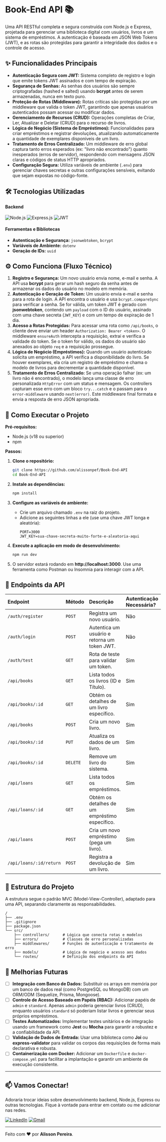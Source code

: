 # Book-End API 📚

Uma API RESTful completa e segura construída com Node.js e Express, projetada para gerenciar uma biblioteca digital com usuários, livros e um sistema de empréstimos. A autenticação é baseada em JSON Web Tokens (JWT), e as rotas são protegidas para garantir a integridade dos dados e o controle de acesso.

## ✨ Funcionalidades Principais

-   **Autenticação Segura com JWT:** Sistema completo de registro e login que emite tokens JWT assinados e com tempo de expiração.
-   **Segurança de Senhas:** As senhas dos usuários são sempre criptografadas (hashed e salted) usando **bcrypt** antes de serem armazenadas, nunca em texto puro.
-   **Proteção de Rotas (Middleware):** Rotas críticas são protegidas por um middleware que valida o token JWT, garantindo que apenas usuários autenticados possam acessar ou modificar dados.
-   **Gerenciamento de Recursos (CRUD):** Operações completas de Criar, Ler, Atualizar e Deletar (CRUD) para o recurso de livros.
-   **Lógica de Negócio (Sistema de Empréstimos):** Funcionalidades para criar empréstimos e registrar devoluções, atualizando automaticamente a quantidade de exemplares disponíveis de um livro.
-   **Tratamento de Erros Centralizado:** Um middleware de erro global captura tanto erros esperados (ex: "livro não encontrado") quanto inesperados (erros de servidor), respondendo com mensagens JSON claras e códigos de status HTTP apropriados.
-   **Configuração Segura:** Utiliza variáveis de ambiente (`.env`) para gerenciar chaves secretas e outras configurações sensíveis, evitando que sejam expostas no código-fonte.

## 🛠️ Tecnologias Utilizadas

#### Backend
![Node.js](https://img.shields.io/badge/Node.js-339933?style=for-the-badge&logo=nodedotjs&logoColor=white)
![Express.js](https://img.shields.io/badge/Express.js-000000?style=for-the-badge&logo=express&logoColor=white)
![JWT](https://img.shields.io/badge/JSON%20Web%20Tokens-000000?style=for-the-badge&logo=jsonwebtokens&logoColor=white)

#### Ferramentas e Bibliotecas
-   **Autenticação e Segurança:** `jsonwebtoken`, `bcrypt`
-   **Variáveis de Ambiente:** `dotenv`
-   **Geração de IDs:** `uuid`

## ⚙️ Como Funciona (Fluxo Técnico)

1.  **Registro e Segurança:** Um novo usuário envia nome, e-mail e senha. A API usa **bcrypt** para gerar um hash seguro da senha antes de armazenar os dados do usuário no modelo em memória.
2.  **Autenticação e Geração de Token:** Um usuário envia e-mail e senha para a rota de login. A API encontra o usuário e usa `bcrypt.compareSync` para verificar a senha. Se for válida, um token JWT é gerado com **jsonwebtoken**, contendo um `payload` com o ID do usuário, assinado com uma chave secreta (`JWT_KEY`) e com um tempo de expiração de 1 dia.
3.  **Acesso a Rotas Protegidas:** Para acessar uma rota como `/api/books`, o cliente deve enviar um header `Authorization: Bearer <token>`. O middleware `ensureAuth` intercepta a requisição, extrai e verifica a validade do token. Se o token for válido, os dados do usuário são anexados ao objeto `req` e a requisição prossegue.
4.  **Lógica de Negócio (Empréstimos):** Quando um usuário autenticado solicita um empréstimo, a API verifica a disponibilidade do livro. Se houver exemplares, ela cria um registro de empréstimo e chama o modelo de livros para decrementar a quantidade disponível.
5.  **Tratamento de Erros Centralizado:** Se uma operação falhar (ex: um livro não é encontrado), o modelo lança uma classe de erro personalizada `HttpError` com um status e mensagem. Os controllers capturam esse erro com um bloco `try...catch` e o passam para o `error-middleware` usando `next(error)`. Este middleware final formata e envia a resposta de erro JSON apropriada.

## 🚀 Como Executar o Projeto

**Pré-requisitos:**
-   Node.js (v18 ou superior)
-   npm

**Passos:**

1.  **Clone o repositório:**
    ```bash
    git clone https://github.com/alissonpef/Book-End-API
    cd Book-End-API
    ```

2.  **Instale as dependências:**
    ```bash
    npm install
    ```

3.  **Configure as variáveis de ambiente:**
    - Crie um arquivo chamado `.env` na raiz do projeto.
    - Adicione as seguintes linhas a ele (use uma chave JWT longa e aleatória):
      ```
      PORT=3000
      JWT_KEY=sua-chave-secreta-muito-forte-e-aleatoria-aqui
      ```

4.  **Execute a aplicação em modo de desenvolvimento:**
    ```bash
    npm run dev
    ```

5.  O servidor estará rodando em **http://localhost:3000**. Use uma ferramenta como Postman ou Insomnia para interagir com a API.

## 📖 Endpoints da API

| Endpoint | Método | Descrição | Autenticação Necessária? |
| :--- | :--- | :--- | :--- |
| `/auth/register` | `POST` | Registra um novo usuário. | Não |
| `/auth/login` | `POST` | Autentica um usuário e retorna um token JWT. | Não |
| `/auth/test` | `GET` | Rota de teste para validar um token. | Sim |
| `/api/books` | `GET` | Lista todos os livros (ID e Título). | Sim |
| `/api/books/:id` | `GET` | Obtém os detalhes de um livro específico. | Sim |
| `/api/books` | `POST` | Cria um novo livro. | Sim |
| `/api/books/:id` | `PUT` | Atualiza os dados de um livro. | Sim |
| `/api/books/:id` | `DELETE` | Remove um livro do sistema. | Sim |
| `/api/loans` | `GET` | Lista todos os empréstimos. | Sim |
| `/api/loans/:id` | `GET` | Obtém os detalhes de um empréstimo específico. | Sim |
| `/api/loans` | `POST` | Cria um novo empréstimo (pega um livro). | Sim |
| `/api/loans/:id/return` | `POST` | Registra a devolução de um livro. | Sim |

## 📁 Estrutura do Projeto

A estrutura segue o padrão MVC (Model-View-Controller), adaptado para uma API, separando claramente as responsabilidades.

```
/
├── .env
├── .gitignore
├── package.json
└── src/
    ├── controllers/      # Lógica que conecta rotas e modelos
    ├── errors/           # Classes de erro personalizadas
    ├── middlewares/      # Funções de autenticação e tratamento de erro
    ├── models/           # Lógica de negócio e acesso aos dados
    └── routes/           # Definição dos endpoints da API
```

## 🔮 Melhorias Futuras

-   [ ] **Integração com Banco de Dados:** Substituir os arrays em memória por um banco de dados real (como PostgreSQL ou MongoDB) com um ORM/ODM (Sequelize, Prisma, Mongoose).
-   [ ] **Controle de Acesso Baseado em Papéis (RBAC):** Adicionar papéis de `admin` e `standard`. Apenas `admin` poderia gerenciar livros (CRUD), enquanto usuários `standard` só poderiam listar livros e gerenciar seus próprios empréstimos.
-   [ ] **Testes Automatizados:** Implementar testes unitários e de integração usando um framework como **Jest** ou **Mocha** para garantir a robustez e a confiabilidade da API.
-   [ ] **Validação de Dados de Entrada:** Usar uma biblioteca como **Joi** ou **express-validator** para validar os corpos das requisições de forma mais declarativa e robusta.
-   [ ] **Containerização com Docker:** Adicionar um `Dockerfile` e `docker-compose.yml` para facilitar a implantação e garantir um ambiente de execução consistente.

---

## 📫 Vamos Conectar!

Adoraria trocar ideias sobre desenvolvimento backend, Node.js, Express ou outras tecnologias. Fique à vontade para entrar em contato ou me adicionar nas redes.

[![LinkedIn](https://img.shields.io/badge/LinkedIn-%230077B5.svg?style=for-the-badge&logo=linkedin&logoColor=white)](https://www.linkedin.com/in/alisson-pereira-ferreira-45022623b/)
[![Gmail](https://img.shields.io/badge/Gmail-%23EA4335.svg?style=for-the-badge&logo=gmail&logoColor=white)](mailto:alissonpef@gmail.com)

---
Feito com ❤️ por **Alisson Pereira**.